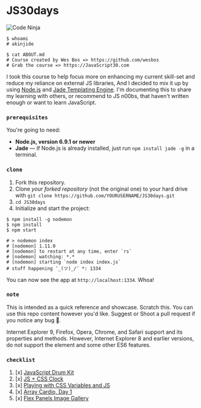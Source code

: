 # JS30days


![Code Ninja](/static/images/ninja.gif)


```shell
$ whoami
# akinjide

$ cat ABOUT.md
# Course created by Wes Bos => https://github.com/wesbos
# Grab the course => https://JavaScript30.com
```

I took this course to help focus more on enhancing my current skill-set and reduce my reliance on external JS libraries, And I decided to mix it up by using [Node.js](https://nodejs.org/en/) and [Jade Templating Engine](http://jadelang.net). I'm documenting this to share my learning with others, or recommend to JS n00bs, that haven't written enough or want to learn JavaScript.

### `prerequisites`
You're going to need:

 - **Node.js, version 6.9.1 or newer**
 - **Jade** — If Node.js is already installed, just run `npm install jade -g` in a terminal.

### `clone`
1. Fork this repository.
2. Clone *your forked repository* (not the original one) to your hard drive with `git clone https://github.com/YOURUSERNAME/JS30days.git`
3. `cd JS30days`
4. Initialize and start the project:

```shell
$ npm install -g nodemon
$ npm install
$ npm start

# > nodemon index
# [nodemon] 1.11.0
# [nodemon] to restart at any time, enter `rs`
# [nodemon] watching: *.*
# [nodemon] starting `node index index.js`
# stuff happening ¯_(ツ)_/¯ *: 1334
```

You can now see the app at `http://localhost:1334`. Whoa!

### `note`
This is intended as a quick reference and showcase. Scratch this. You can use this repo content however you'd like. Suggest or Shoot a pull request if you notice any bug 🐞.

Internet Explorer 9, Firefox, Opera, Chrome, and Safari support <canvas> and its properties and methods. However, Internet Explorer 8 and earlier versions, do not support the <canvas> element and some other ES6 features.

### `checklist`

1. [x] [JavaScript Drum Kit](https://github.com/akinjide/JS30days/blob/master/views/drumKit.jade)
2. [x] [JS + CSS Clock](https://github.com/akinjide/JS30days/blob/master/views/clock.jade)
3. [x] [Playing with CSS Variables and JS](https://github.com/akinjide/JS30days/blob/master/views/cssJs.jade)
4. [x] [Array Cardio, Day 1](https://github.com/akinjide/JS30days/blob/master/views/cardio.jade)
5. [x] [Flex Panels Image Gallery](https://github.com/akinjide/JS30days/blob/master/views/flexGallery.jade)

